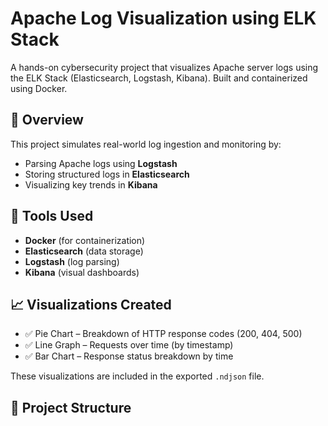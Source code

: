 # Apache Log Visualization using ELK Stack

A hands-on cybersecurity project that visualizes Apache server logs using the ELK Stack (Elasticsearch, Logstash, Kibana). Built and containerized using Docker.

## 📌 Overview

This project simulates real-world log ingestion and monitoring by:
- Parsing Apache logs using **Logstash**
- Storing structured logs in **Elasticsearch**
- Visualizing key trends in **Kibana**

## 🔧 Tools Used
- **Docker** (for containerization)
- **Elasticsearch** (data storage)
- **Logstash** (log parsing)
- **Kibana** (visual dashboards)

## 📈 Visualizations Created

- ✅ Pie Chart – Breakdown of HTTP response codes (200, 404, 500)
- ✅ Line Graph – Requests over time (by timestamp)
- ✅ Bar Chart – Response status breakdown by time

These visualizations are included in the exported `.ndjson` file.

## 📂 Project Structure

